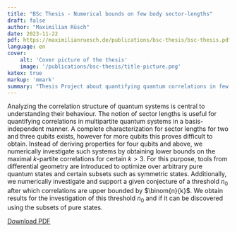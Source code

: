 ```yaml
---
title: "BSc Thesis - Numerical bounds on few body sector-lengths"
draft: false
author: "Maximilian Rüsch"
date: 2023-11-22
pdf: https://maximilianruesch.de/publications/bsc-thesis/bsc-thesis.pdf
language: en
cover:
    alt: 'Cover picture of the thesis'
    image: '/publications/bsc-thesis/title-picture.png'
katex: true
markup: 'mmark'
summary: "Thesis Project about quantifying quantum correlations in few body systems using sector lengths"
---
```


Analyzing the correlation structure of quantum systems is central to understanding their behaviour.
The notion of sector lengths is useful for quantifying correlations in multipartite quantum systems in a basis-independent manner.
A complete characterization for sector lengths for two and three qubits exists, however for more qubits this proves difficult to obtain.
Instead of deriving properties for four qubits and above, we numerically investigate such systems by obtaining lower bounds on the maximal $k$-partite correlations for certain $k > 3$.
For this purpose, tools from differential geometry are introduced to optimize over arbitrary pure quantum states and certain subsets such as symmetric states.
Additionally, we numerically investigate and support a given conjecture of a threshold $n_0$ after which correlations are upper bounded by $\binom{n}{k}$.
We obtain results for the investigation of this threshold $n_0$ and if it can be discovered using the subsets of pure states.

[Download PDF](/publications/bsc-thesis/bsc-thesis.pdf)